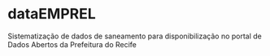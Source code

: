 # dataEMPREL
Sistematização de dados de saneamento para disponibilização no portal de Dados Abertos da Prefeitura do Recife
